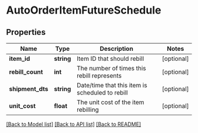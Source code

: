 # AutoOrderItemFutureSchedule

## Properties
Name | Type | Description | Notes
------------ | ------------- | ------------- | -------------
**item_id** | **string** | Item ID that should rebill | [optional] 
**rebill_count** | **int** | The number of times this rebill represents | [optional] 
**shipment_dts** | **string** | Date/time that this item is scheduled to rebill | [optional] 
**unit_cost** | **float** | The unit cost of the item rebilling | [optional] 

[[Back to Model list]](../README.md#documentation-for-models) [[Back to API list]](../README.md#documentation-for-api-endpoints) [[Back to README]](../README.md)


